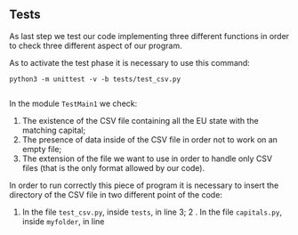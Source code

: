 ## Tests
As last step we test our code implementing three different functions in order to check three different aspect of our program.

As to activate the test phase it is necessary to use this command:

``` 
python3 -m unittest -v -b tests/test_csv.py


``` 

In the module ```TestMain1``` we check:

1. The existence of the CSV file containing all the EU state with the matching capital;
2. The presence of data inside of the CSV file in order not to work on an empty file;
3. The extension of the file we want to use in order to handle only CSV files (that is the only format allowed by our code).

In order to run correctly this piece of program it is necessary to insert the directory of the CSV file in two different point of the code:

1. In the file ```test_csv.py```, inside ```tests```, in line 3;
2 . In the file ```capitals.py```, inside ```myfolder```, in line 
